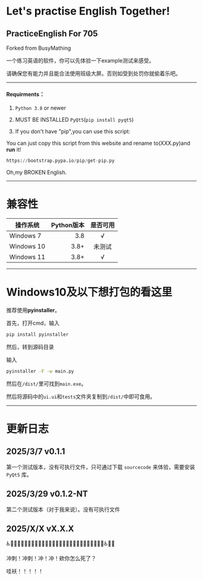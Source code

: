 # Let's practise English Together!
## PracticeEnglish For 705
Forked from BusyMathing

一个练习英语的软件，你可以先体验一下example测试来感受。

请确保您有能力并且能合法使用班级大屏。否则如受到处罚你就偷着乐吧。

---

#### Requirments：
1. `Python 3.8` or newer 

2. MUST BE INSTALLED `PyQt5`(```pip install pyqt5```)

3. If you don't have "pip",you can use this script:

You can just copy this script from this website and rename to(XXX.py)and **run** it!

``` python 
https://bootstrap.pypa.io/pip/get-pip.py
```

Oh,my BROKEN English.

---

# 兼容性
| 操作系统      | Python版本   |  是否可用  |
| --------   | -----:  | :----:  |
| Windows 7     | 3.8 |   √    |
| Windows 10       |   3.8+   |   未测试   |
| Windows 11        |    3.8+    |  √  |

---

# Windows10及以下想打包的看这里

推荐使用**pyinstaller**。

首先，打开cmd，输入

``` cmd
pip install pyinstaller
```

然后，转到源码目录

输入

``` cmd
pyinstaller -F -w main.py
```

然后在```/dist/```里可找到```main.exe```。

然后将源码中的```ui.ui```和```tests```文件夹复制到```/dist/```中即可食用。

---

# 更新日志

## 2025/3/7 v0.1.1

第一个测试版本，没有可执行文件，只可通过下载 `sourcecode` 来体验，需要安装 `PyQt5` 库。

## 2025/3/29 v0.1.2-NT

第二个测试版本（对于我来说）。没有可执行文件

## 2025/X/X vX.X.X

♿🧑‍🦼🧑‍🦼‍➡️👨‍🦼👨‍🦼‍➡️👩‍🦼👩‍🦼‍➡️🧑‍🦽🧑‍🦽‍➡️👨‍🦽👩‍🦽👩‍🦽‍➡️♿🦼🦽

冲刺！冲刺！冲！冲！欸你怎么死了？

哇袄！！！！！
